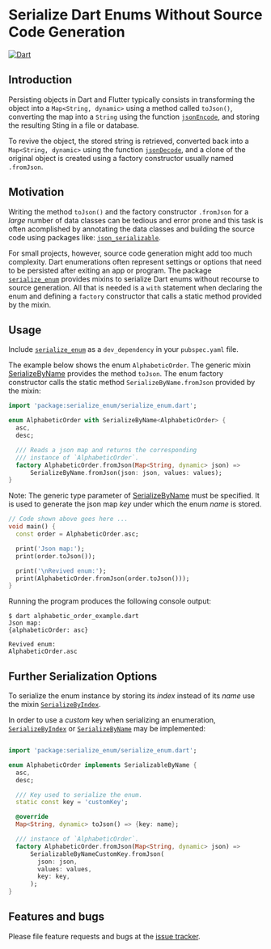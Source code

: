 # Serialize Dart Enums Without Source Code Generation
[![Dart](https://github.com/simphotonics/serialize_enum/actions/workflows/dart.yml/badge.svg)](https://github.com/simphotonics/serialize_enum/actions/workflows/dart.yml)


## Introduction

Persisting objects in Dart and Flutter typically consists in
transforming the object into a `Map<String, dynamic>` using a
method called `toJson()`, converting the map into a `String`
using the function [`jsonEncode`][jsonEncode], and
storing the resulting Sting in a file or database.

To revive the object, the stored string is retrieved,
converted back into a `Map<String, dynamic>` using the function
[`jsonDecode`][jsonDecode], and a clone of the original object is created using
 a factory constructor usually named `.fromJson`.

## Motivation
Writing the method `toJson()` and the factory constructor `.fromJson`
for a *large* number of data classes can be tedious and error prone
and this task is often acomplished by annotating the
data classes and building the source code using packages like:
[`json_serializable`][json_serializable].

For small projects, however, source code generation might add too much
complexity. Dart enumerations often represent settings or options
that need to be persisted after exiting an app or program.
The package [`serialize_enum`][serialize_enum]
provides mixins to serialize Dart enums without recourse to
source generation. All that is needed is a `with` statement when declaring the
enum and defining a `factory` constructor that calls a static method provided by
the mixin.

## Usage

Include [`serialize_enum`][serialize_enum] as a `dev_dependency`
in your `pubspec.yaml` file.

The example below shows the enum `AlphabeticOrder`. The generic mixin [SerializeByName][SerializeByName] provides the method `toJson`. The enum factory constructor
calls the static method `SerializeByName.fromJson` provided by the mixin:

```Dart
import 'package:serialize_enum/serialize_enum.dart';

enum AlphabeticOrder with SerializeByName<AlphabeticOrder> {
  asc,
  desc;

  /// Reads a json map and returns the corresponding
  /// instance of `AlphabeticOrder`.
  factory AlphabeticOrder.fromJson(Map<String, dynamic> json) =>
      SerializeByName.fromJson(json: json, values: values);
}
```

Note: The generic type parameter of [SerializeByName][SerializeByName]
must be specified. It is used to generate the json map
*key* under which the enum *name* is stored.

```Dart
// Code shown above goes here ...
void main() {
  const order = AlphabeticOrder.asc;

  print('Json map:');
  print(order.toJson());

  print('\nRevived enum:');
  print(AlphabeticOrder.fromJson(order.toJson()));
}
```
Running the program produces the following console output:
```Console
$ dart alphabetic_order_example.dart
Json map:
{alphabeticOrder: asc}

Revived enum:
AlphabeticOrder.asc
```

## Further Serialization Options

To serialize the enum instance by storing its *index* instead of its *name*
use the mixin [`SerializeByIndex`][SerializeByIndex].

In order to use a *custom* key when serializing an enumeration, [`SerializeByIndex`][SerializeByIndex] or [`SerializeByName`][SerializeByName] may be implemented:

```Dart

import 'package:serialize_enum/serialize_enum.dart';

enum AlphabeticOrder implements SerializableByName {
  asc,
  desc;

  /// Key used to serialize the enum.
  static const key = 'customKey';

  @override
  Map<String, dynamic> toJson() => {key: name};

  /// instance of `AlphabeticOrder`.
  factory AlphabeticOrder.fromJson(Map<String, dynamic> json) =>
      SerializableByNameCustomKey.fromJson(
        json: json,
        values: values,
        key: key,
      );
}
```

## Features and bugs

Please file feature requests and bugs at the [issue tracker][tracker].

[tracker]: https://github.com/simphotonics/serialize_enum/issues

[jsonEncode]: https://api.dart.dev/dart-convert/jsonEncode.html

[jsonDecode]: https://api.dart.dev/dart-convert/jsonDecode.html

[json_serializable]: https://pub.dev/packages/json_serializable

[serialize_enum]: https://pub.dev/packages/serialize_enum

[SerializableByIndex]: https://pub.dev/documentation/serialize_enum/latest/serialize_enum/SerializableByIndex-class.html

[SerializableByName]: https://pub.dev/documentation/serialize_enum/latest/serialize_enum/SerializableByName-class.html

[SerializeByIndex]: https://pub.dev/documentation/serialize_enum/latest/serialize_enum/SerializeByIndex-mixin.html

[SerializeByName]: https://pub.dev/documentation/serialize_enum/latest/serialize_enum/SerializeByName-mixin.html